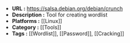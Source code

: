- **URL :** https://salsa.debian.org/debian/crunch
- **Description :** Tool for creating wordlist
- **Platforms :** [[Linux]]
- **Category :** [[Tools]]
- **Tags :** [[Wordlist]], [[Password]], [[Cracking]]